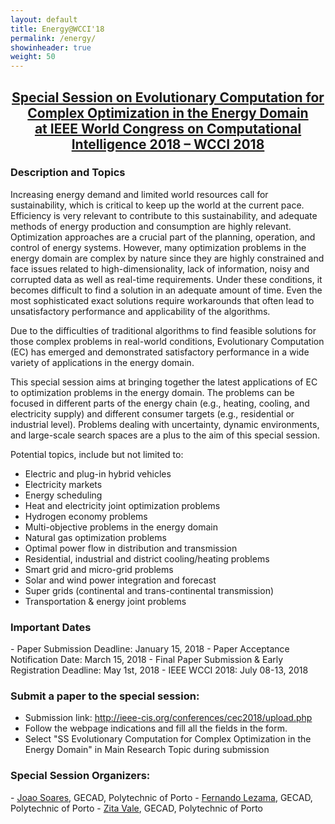```yaml
---
layout: default
title: Energy@WCCI'18
permalink: /energy/
showinheader: true
weight: 50
---
```

<center>
<h2><b><a href="http://www.gecad.isep.ipp.pt/IEEE-SS-CEC-WCCI2018/">Special Session on Evolutionary Computation for Complex Optimization in the Energy Domain <br>at ​IEEE World Congress on Computational Intelligence 2018 – WCCI 2018 </a></b></h2>

<!-- <h3><a href="{{ site.baseurl }}/assets/SmartEA-CfP.pdf">Call for submissions as PDF</a></h3> -->

</center>

<h3><b>Description and Topics</b></h3>


Increasing energy demand and limited world resources call for sustainability, which is critical to keep up the world at the current pace. Efficiency is very relevant to contribute to this sustainability, and adequate methods of energy production and consumption are highly relevant. Optimization approaches are a crucial part of the planning, operation, and control of energy systems. However, many optimization problems in the energy domain are complex by nature since they are highly constrained and face issues related to high-dimensionality, lack of information, noisy and corrupted data as well as real-time requirements. Under these conditions, it becomes difficult to find a solution in an adequate amount of time. Even the most sophisticated exact solutions require workarounds that often lead to unsatisfactory performance and applicability of the algorithms.

Due to the difficulties of traditional algorithms to find feasible solutions for those complex problems in real-world conditions, Evolutionary Computation (EC) has emerged and demonstrated satisfactory performance in a wide variety of applications in the energy domain.

This special session aims at bringing together the latest applications of EC to optimization problems in the energy domain. The problems can be focused in different parts of the energy chain (e.g., heating, cooling, and electricity supply) and different consumer targets (e.g., residential or industrial level). Problems dealing with uncertainty, dynamic environments, and large-scale search spaces are a plus to the aim of this special session. 

Potential topics, include but not limited to:

- Electric and plug-in hybrid vehicles
- Electricity markets
- Energy scheduling
- Heat and electricity joint optimization problems
- Hydrogen economy problems
- Multi-objective problems in the energy domain
- Natural gas optimization problems
- Optimal power flow in distribution and transmission
- Residential, industrial and district cooling/heating problems
- Smart grid and micro-grid problems
- Solar and wind power integration and forecast
- Super grids (continental and trans-continental transmission)
- Transportation & energy joint problems

<h3><b>Important Dates</b></h3>
- Paper Submission Deadline: January 15, 2018
- Paper Acceptance Notification Date: March 15, 2018
- Final Paper Submission & Early Registration Deadline: May 1st, 2018
- IEEE WCCI 2018: July 08-13, 2018



<h3><b>Submit a paper to the special session:</b></h3>

- Submission link: <a href="http://ieee-cis.org/conferences/cec2018/upload.php">http://ieee-cis.org/conferences/cec2018/upload.php</a>
- Follow the webpage indications and fill all the fields in the form.
- Select "SS Evolutionary Computation for Complex Optimization in the Energy Domain" in Main Research Topic during submission



<h3><b>Special Session Organizers:</b></h3>
- <a href="mailto:joaps@isep.ipp.pt">Joao Soares</a>, GECAD, Polytechnic of Porto
- <a href="mailto:flzcl@isep.ipp.pt">Fernando Lezama</a>, GECAD, Polytechnic of Porto
- <a href="mailto:zav@isep.ipp.pt">Zita Vale</a>, GECAD, Polytechnic of Porto





